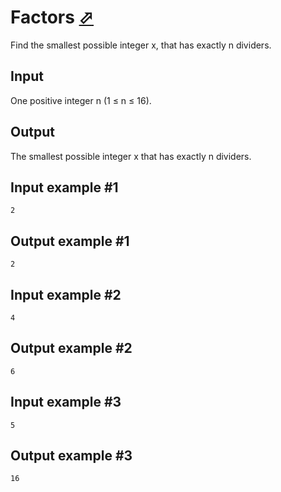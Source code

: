 # Factors [⬀](https://www.e-olymp.com/en/problems/3259)
Find the smallest possible integer x, that has exactly n dividers.

## Input
One positive integer n (1 ≤ n ≤ 16).

## Output
The smallest possible integer x that has exactly n dividers.

## Input example #1
```
2
```

## Output example #1
```
2
```

## Input example #2
```
4
```

## Output example #2
```
6
```

## Input example #3
```
5
```

## Output example #3
```
16
```

